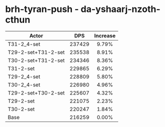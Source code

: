 # brh-tyran-push - da-yshaarj-nzoth-cthun
| Actor | DPS | Increase |
|---|:---:|:---:|
|T31-2_4-set|237429|9.79%|
|T29-2-set+T31-2-set|235538|8.91%|
|T30-2-set+T31-2-set|234346|8.36%|
|T31-2-set|229865|6.29%|
|T29-2_4-set|228809|5.80%|
|T30-2_4-set|226980|4.96%|
|T29-2-set+T30-2-set|225607|4.32%|
|T29-2-set|221075|2.23%|
|T30-2-set|220247|1.84%|
|Base|216259|0.00%|
